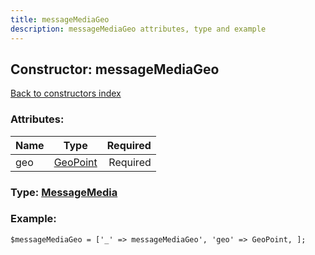 ```yaml
---
title: messageMediaGeo
description: messageMediaGeo attributes, type and example
---
```

## Constructor: messageMediaGeo  
[Back to constructors index](index.md)



### Attributes:

| Name     |    Type       | Required |
|----------|:-------------:|---------:|
|geo|[GeoPoint](../types/GeoPoint.md) | Required|



### Type: [MessageMedia](../types/MessageMedia.md)


### Example:

```
$messageMediaGeo = ['_' => messageMediaGeo', 'geo' => GeoPoint, ];
```